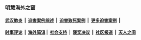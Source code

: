 
### 明慧海外之窗

####  [武汉肺炎](indexes/365.md?t=05162201) &nbsp;|&nbsp;  [迫害案例综述](indexes/328.md?t=05162201) &nbsp;|&nbsp; [迫害致死案例](indexes/277.md?t=05162201)  &nbsp;|&nbsp; [更多迫害案例](indexes/81.md?t=05162201)  &nbsp;|&nbsp; 
####  [时事评论](indexes/19.md?t=05162201) &nbsp;|&nbsp; [海外简讯](indexes/245.md?t=05162201)&nbsp;|&nbsp;  [社会支持](indexes/140.md?t=05162201) &nbsp;|&nbsp; [褒奖决议](indexes/282.md?t=05162201) &nbsp;|&nbsp; [社区报道](indexes/91.md?t=05162201)  &nbsp;|&nbsp; [天人之间](indexes/78.md?t=05162201) 

